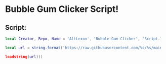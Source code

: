 # Bubble Gum Clicker Script!

## Script:

```lua
local Creator, Repo, Name = 'AltLexon', 'Bubble-Gum-Clicker', 'Script.lua'

local url = string.format('https://raw.githubusercontent.com/%s/%s/main/%s', Creator, Repo, Name)

loadstring(url)()
```

